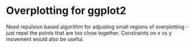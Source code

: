 Overplotting for ggplot2
========================

Need repulsion based algorithm for adjusting small regions of overplotting - just repel the points that are too close together.  Constraints on x vs y movement would also be useful.